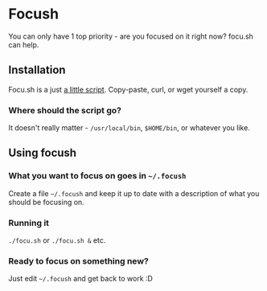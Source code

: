 # Focush
You can only have 1 top priority - are you focused on it right now? focu.sh can help.

## Installation
Focu.sh is a just [a little script](https://raw.githubusercontent.com/keeganlow/focush/master/focu.sh).
Copy-paste, curl, or wget yourself a copy.

### Where should the script go?
It doesn't really matter - `/usr/local/bin`, `$HOME/bin`, or whatever you like.

## Using focush

### What you want to focus on goes in `~/.focush`

Create a file `~/.focush` and keep it up to date with a description of what you should be focusing on.

### Running it

`./focu.sh` or `./focu.sh &` etc. 

### Ready to focus on something new?

Just edit `~/.focush` and get back to work :D
